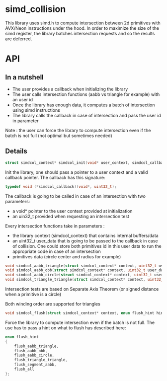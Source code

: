 # simd_collision

This library uses simd.h to compute intersection between 2d primitives with AVX/Neon instructions under the hood. In order to maximize the size of the simd register, the library batches intersection requests and so the results are deferred.


# API

## In a nutshell

* The user provides a callback when initializing the library
* The user calls intersection functions (aabb vs triangle for example) with an user id
* Once the library has enough data, it computes a batch of intersection using simd instructions
* The library calls the callback in case of intersection and pass the user id in parameter

Note : the user can force the library to compute intersection even if the batch is not full (not optimal but sometimes needed)

## Details

```C
struct simdcol_context* simdcol_init(void* user_context, simdcol_callback callback);
```

Init the library, one should pass a pointer to a user context and a valid callback pointer.
The callback has this signature:

```C
typedef void (*simdcol_callback)(void*, uint32_t);
```

The callback is going to be called in case of an intersection with two parameters:
* a void* pointer to the user context provided at initialization
* an uin32_t provided when requesting an intersection test

Every intersection functions take in parameters :
  * the library context (simdcol_context) that contains internal buffers/data
  * an uint32_t user_data that is going to be passed to the callback in case of collision. One could store both primitives id in this user data to run the appropriate code in case of an intersection
  * primitives data (circle center and radius for example)

```C
void simdcol_aabb_triangle(struct simdcol_context* context, uint32_t user_data, aabb box, vec2 p0, vec2 p1, vec2 p2);
void simdcol_aabb_obb(struct simdcol_context* context, uint32_t user_data, aabb box, segment obb_height, float obb_width);
void simdcol_aabb_circle(struct simdcol_context* context, uint32_t user_data, aabb box, vec2 circle_center, float circle_radius);
void simdcol_triangle_triangle(struct simdcol_context* context, uint32_t user_data, const vec2 a[3], const vec2 b[3]);
```

Intersection tests are based on Separate Axis Theorem (or signed distance when a primitive is a circle)

Both winding order are supported for triangles

```C
void simdcol_flush(struct simdcol_context* context, enum flush_hint hint);
```

Force the library to compute intersection even if the batch is not full. The use has to pass a hint on what to flush has described here:

```C
enum flush_hint
{
    flush_aabb_triangle,
    flush_aabb_obb,
    flush_aabb_circle,
    flush_triangle_triangle,
    flush_segment_aabb,
    flush_all
};
```

